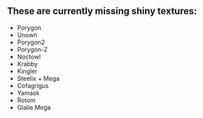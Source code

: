 ## These are currently missing shiny textures:

-	Porygon
-	Unown
-	Porygon2
-	Porygon-Z
-   Noctowl
-   Krabby
-   Kingler
-   Steelix + Mega
-   Cofagrigus
-   Yamask
-   Rotom
-   Glalie Mega

